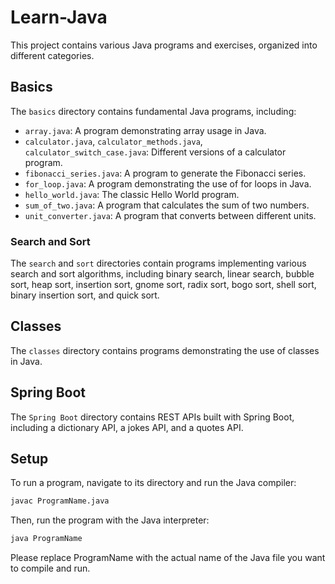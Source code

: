 # Learn-Java

This project contains various Java programs and exercises, organized into different categories.

## Basics

The `basics` directory contains fundamental Java programs, including:

- `array.java`: A program demonstrating array usage in Java.
- `calculator.java`, `calculator_methods.java`, `calculator_switch_case.java`: Different versions of a calculator program.
- `fibonacci_series.java`: A program to generate the Fibonacci series.
- `for_loop.java`: A program demonstrating the use of for loops in Java.
- `hello_world.java`: The classic Hello World program.
- `sum_of_two.java`: A program that calculates the sum of two numbers.
- `unit_converter.java`: A program that converts between different units.

### Search and Sort

The `search` and `sort` directories contain programs implementing various search and sort algorithms, including binary search, linear search, bubble sort, heap sort, insertion sort, gnome sort, radix sort, bogo sort, shell sort, binary insertion sort, and quick sort.

## Classes

The `classes` directory contains programs demonstrating the use of classes in Java.

## Spring Boot

The `Spring Boot` directory contains REST APIs built with Spring Boot, including a dictionary API, a jokes API, and a quotes API.

## Setup

To run a program, navigate to its directory and run the Java compiler:

```sh
javac ProgramName.java
```
Then, run the program with the Java interpreter:

```sh
java ProgramName
```
Please replace ProgramName with the actual name of the Java file you want to compile and run.